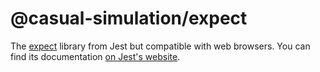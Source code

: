 # @casual-simulation/expect

The [expect](https://github.com/facebook/jest/tree/main/packages/expect) library from Jest but compatible with web browsers.
You can find its documentation [on Jest's website](https://jestjs.io/docs/expect).
